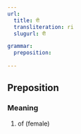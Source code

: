 ```yaml
---
url:
  title: री
  transliteration: ri
  slugurl: री

grammar:
  preposition:
  
---
```

## Preposition
### Meaning
1. of (female)